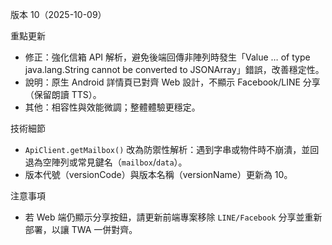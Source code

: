 版本 10（2025-10-09）

重點更新
- 修正：強化信箱 API 解析，避免後端回傳非陣列時發生「Value … of type java.lang.String cannot be converted to JSONArray」錯誤，改善穩定性。
- 說明：原生 Android 詳情頁已對齊 Web 設計，不顯示 Facebook/LINE 分享（保留朗讀 TTS）。
- 其他：相容性與效能微調；整體體驗更穩定。

技術細節
- `ApiClient.getMailbox()` 改為防禦性解析：遇到字串或物件時不崩潰，並回退為空陣列或常見鍵名（`mailbox`/`data`）。
- 版本代號（versionCode）與版本名稱（versionName）更新為 10。

注意事項
- 若 Web 端仍顯示分享按鈕，請更新前端專案移除 `LINE/Facebook` 分享並重新部署，以讓 TWA 一併對齊。